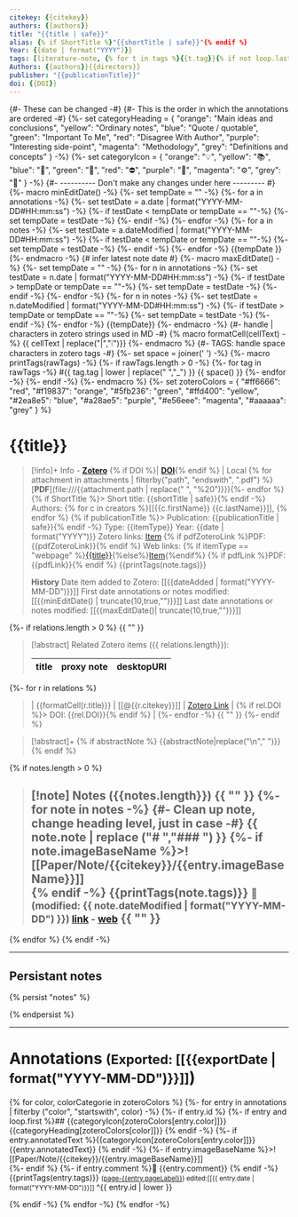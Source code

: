 ```yaml
---
citekey: {{citekey}}
authors: {{authors}}
title: "{{title | safe}}"
alias: {% if ShortTitle %}"{{shortTitle | safe}}"{% endif %}
Year: {{date | format("YYYY")}}
tags: [literature-note, {% for t in tags %}{{t.tag}}{% if not loop.last %}, {% endif %}{% endfor %}]
Authors: {{authors}}{{directors}}
publisher: "{{publicationTitle}}"
doi: {{DOI}}
---
```

{#- These can be changed -#}
{#- This is the order in which the annotations are ordered -#}
{%-
   set categoryHeading = {
		"orange":  "Main ideas and conclusions",
        "yellow":  "Ordinary notes",
		"blue":    "Quote / quotable",
		"green":   "Important To Me",
		"red":     "Disagree With Author",
        "purple":  "Interesting side-point",
        "magenta": "Methodology",
		"grey":    "Definitions and concepts"
   }
-%}
{%-
    set categoryIcon = {
        "orange": "💡",
        "yellow": "📚",
        "blue": "💬",
        "green": "💚",
        "red": "⛔",
        "purple": "💭",
        "magenta": "⚙️",
        "grey": "🧩"
    }
-%}
{#- ---------- Don't make any changes under here --------- #}
{%- macro minEditDate() -%}
   {%- set tempDate = "" -%}
	{%- for a in annotations -%}
		{%- set testDate = a.date | format("YYYY-MM-DD#HH:mm:ss") -%}
		{%- if testDate < tempDate or tempDate == ""-%}
			{%- set tempDate = testDate -%}
		{%- endif -%}
	{%- endfor -%}
    {%- for a in notes -%}
		{%- set testDate = a.dateModified | format("YYYY-MM-DD#HH:mm:ss") -%}
		{%- if testDate < tempDate or tempDate == ""-%}
			{%- set tempDate = testDate -%}
		{%- endif -%}
	{%- endfor -%}
	{{tempDate }}
{%- endmacro -%}
{# infer latest note date #}
{%- macro maxEditDate() -%}
   {%- set tempDate = "" -%}
	{%- for n in annotations -%}
		{%- set testDate = n.date | format("YYYY-MM-DD#HH:mm:ss") -%}
		{%- if testDate > tempDate or tempDate == ""-%}
			{%- set tempDate = testDate -%}
		{%- endif -%}
	{%- endfor -%}
	{%- for n in notes -%}
		{%- set testDate = n.dateModified | format("YYYY-MM-DD#HH:mm:ss") -%}
		{%- if testDate > tempDate or tempDate == ""-%}
			{%- set tempDate = testDate -%}
		{%- endif -%}
	{%- endfor -%}
	{{tempDate}}
{%- endmacro -%}
{#- handle | characters in zotero strings used in MD -#}
{% macro formatCell(cellText) -%}
{{ cellText | replace("|","❕")}}
{%- endmacro %}
{#- TAGS: handle space characters in zotero tags -#}
{%- set space = joiner(' ') -%} 
{%- macro printTags(rawTags) -%}
	{%- if rawTags.length > 0 -%}
		{%- for tag in rawTags -%}
			#{{ tag.tag | lower | replace(" ","_") }} {{ space() }} 
		{%- endfor -%}
	{%- endif -%}
{%- endmacro %}
{%-
    set zoteroColors = {
        "#ff6666": "red",
        "#f19837": "orange",
        "#5fb236": "green",
        "#ffd400": "yellow",
        "#2ea8e5": "blue",
        "#a28ae5": "purple",
        "#e56eee": "magenta",
        "#aaaaaa": "grey"
    }
%}
# {{title}}

> [!info]+ Info - [**Zotero**]({{desktopURI}}) {% if DOI %}| [**DOI**](https://doi.org/{{DOI}}){% endif %}  | Local {% for attachment in attachments | filterby("path", "endswith", ".pdf") %}[**PDF**](file:///{{attachment.path | replace(" ", "%20")}}){%- endfor %}
{% if ShortTitle %}> Short title: {{shortTitle | safe}}{% endif -%}
> Authors: {% for c in creators %}[[{{c.firstName}} {{c.lastName}}]], {% endfor %} 
{% if publicationTitle %}> Publication: {{publicationTitle | safe}}{% endif -%}
> Type: {{itemType}}
> Year: {{date | format("YYYY")}}
> Zotero links: [Item]({{select}}) {% if pdfZoteroLink %}PDF: {{pdfZoteroLink}}{% endif %} 
> Web links: {% if itemType == "webpage" %}[{{title}}]({{url}}){%else%}[Item]({{uri}}){%endif%} {% if pdfLink %}PDF: {{pdfLink}}{% endif %} 
> {{printTags(note.tags)}}
>
> **History**
> Date item added to Zotero: [[{{dateAdded | format("YYYY-MM-DD")}}]]
> First date annotations or notes modified: [[{{minEditDate() | truncate(10,true,"")}}]]
> Last date annotations or notes modified: [[{{maxEditDate()| truncate(10,true,"")}}]]

{%- if relations.length > 0 %}
{{ "" }}
> [!abstract] Related Zotero items ({{ relations.length}}):  
>
> | title | proxy note | desktopURI |
> | --- | --- | --- |
{%- for r in relations %}
> | {{formatCell(r.title)}} | [[@{{r.citekey}}]] | [Zotero Link]({{r.desktopURI}}) | {% if rel.DOI %}> DOI: {{rel.DOI}}{% endif %} |
{%- endfor -%}
{{ "" }}
{%- endif %}

> [!abstract]+
> {% if abstractNote %}
> {{abstractNote|replace("\n"," ")}}
> {% endif %}

{% if notes.length > 0 %}
> [!note] Notes ({{notes.length}})
{{ "" }}
{%- for note in notes -%}
{#- Clean up note, change heading level, just in case -#}
> {{ note.note | replace ("# ","### ") }}
> {%- if note.imageBaseName %}>![[Paper/Note/{{citekey}}/{{entry.imageBaseName}}]]<br>{% endif -%}
> {{printTags(note.tags)}}
> <small>📝️ (modified: {{ note.dateModified | format("YYYY-MM-DD") }}) [link](zotero://select/library/items/{{note.key}}) - [web]({{note.uri}})</small>
>  {{ "" }}
> ---
{% endfor %}
{% endif -%}



---
## Persistant notes 
{% persist "notes" %}

{% endpersist %}

---
# Annotations <small>(Exported: [[{{exportDate | format("YYYY-MM-DD")}}]]</small>)

{% for color, colorCategorie in zoteroColors %}
{%- for entry in annotations | filterby ("color", "startswith", color) -%}
{%- if entry.id %}
{%- if entry and loop.first %}## {{categoryIcon[zoteroColors[entry.color]]}} {{categoryHeading[zoteroColors[color]]}}
{% endif -%}
{%- if entry.annotatedText %}{{categoryIcon[zoteroColors[entry.color]]}} {{entry.annotatedText}}
{% endif -%} 
{%- if entry.imageBaseName %}>![[Paper/Note/{{citekey}}/{{entry.imageBaseName}}]]<br>
{%- endif %}
{%- if entry.comment %}📝️ {{entry.comment}}
{% endif -%}
{{printTags(entry.tags)}} <small>([page-{{entry.pageLabel}}](zotero://open-pdf/library/items/{{entry.attachment.itemKey}}?page={{entry.pageLabel}}&annotation={{entry.id}})) edited:[[{{ entry.date | format("YYYY-MM-DD")}}]]</small> ^{{ entry.id | lower }}

{% endif -%}
{% endfor -%}
{% endfor -%}